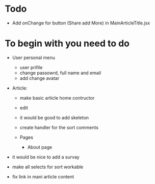 # Todo

- Add onChange for button (Share add More) in MainArticleTitle.jsx

# To begin with you need to do

- User personal menu

  - user prifile
  - change passowrd, full name and email
  - add change avatar

- Article:

  - make basic article home contructor
  - edit
  - it would be good to add skeleton
  - create handler for the sort comments

  - Pages
    - About page

- it would be nice to add a survay

- make all selects for sort workable

- fix link in mani article content
